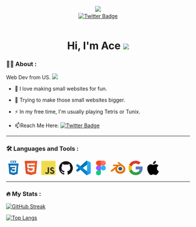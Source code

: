 <div id="header" align="center">
  <img src="https://avataaars.io/?avatarStyle=Circle&topType=ShortHairShortWaved&accessoriesType=Wayfarers&hairColor=BrownDark&facialHairType=Blank&clotheType=Hoodie&clotheColor=PastelBlue&eyeType=Happy&eyebrowType=Default&mouthType=Twinkle&skinColor=Light" width="100"/>

<div id="badges">
  <a href="https://twitter.com/KirbyLover008">
    <img src="https://img.shields.io/badge/Twitter-blue?style=for-the-badge&logo=twitter&logoColor=white" alt="Twitter Badge"/>
  </a>
</div>
<img src="https://komarev.com/ghpvc/?username=your-github-username&style=flat-square&color=blue" alt=""/>
<h1>
  Hi, I'm Ace
  <img src="https://media.giphy.com/media/hvRJCLFzcasrR4ia7z/giphy.gif" width="30px"/>
</h1>
</div>



### :man_technologist: About :

Web Dev from US. <img src="https://media.giphy.com/media/WUlplcMpOCEmTGBtBW/giphy.gif" width="30">

- :telescope: I love making small websites for fun.

- :seedling: Trying to make those small websites bigger.

- :zap: In my free time, I'm usually playing Tetris or Tunix.

- :mailbox:Reach Me Here: [![Twitter Badge](https://img.shields.io/badge/-Twitter-blue?style=flat&logo=Twitter&logoColor=white)](https://twitter.com/KirbyLover008)
---


### :hammer_and_wrench: Languages and Tools :

<div>
  <img src="https://github.com/devicons/devicon/blob/master/icons/css3/css3-plain-wordmark.svg"  title="CSS3" alt="CSS" width="40" height="40"/>&nbsp;
  <img src="https://github.com/devicons/devicon/blob/master/icons/html5/html5-original.svg" title="HTML5" alt="HTML" width="40" height="40"/>&nbsp;
  <img src="https://github.com/devicons/devicon/blob/master/icons/javascript/javascript-original.svg" title="JavaScript" alt="JavaScript" width="40" height="40"/>&nbsp;
  <img src="https://raw.githubusercontent.com/devicons/devicon/1119b9f84c0290e0f0b38982099a2bd027a48bf1/icons/github/github-original.svg" title="Github" alt="Github" width="40" height="40"/>&nbsp;
  <img src="https://raw.githubusercontent.com/devicons/devicon/1119b9f84c0290e0f0b38982099a2bd027a48bf1/icons/vscode/vscode-original.svg" title="VS Code" alt="VS Code" width="40" height="40"/>&nbsp;
  <img src="https://raw.githubusercontent.com/devicons/devicon/1119b9f84c0290e0f0b38982099a2bd027a48bf1/icons/figma/figma-original.svg" title="Figma" alt="Figma" width="40" height="40"/>&nbsp;
  <img src="https://github.com/devicons/devicon/blob/master/icons/blender/blender-original.svg" title="Blender" alt="Blender" width="40" height="40"/>&nbsp;
  <img src="https://raw.githubusercontent.com/devicons/devicon/1119b9f84c0290e0f0b38982099a2bd027a48bf1/icons/google/google-original.svg" title="Google" alt="Google" width="40" height="40"/>&nbsp;
  <img src="https://raw.githubusercontent.com/devicons/devicon/1119b9f84c0290e0f0b38982099a2bd027a48bf1/icons/apple/apple-original.svg" title="Apple" alt="Apple" width="40" height="40"/>&nbsp;
</div>

---

### :fire: My Stats :

[![GitHub Streak](http://github-readme-streak-stats.herokuapp.com?user=RinFiz&theme=highcontrast)](https://git.io/streak-stats)

[![Top Langs](https://github-readme-stats.vercel.app/api/top-langs/?username=RinFiz&layout=compact&theme=vision-friendly-dark)](https://github.com/anuraghazra/github-readme-stats)

